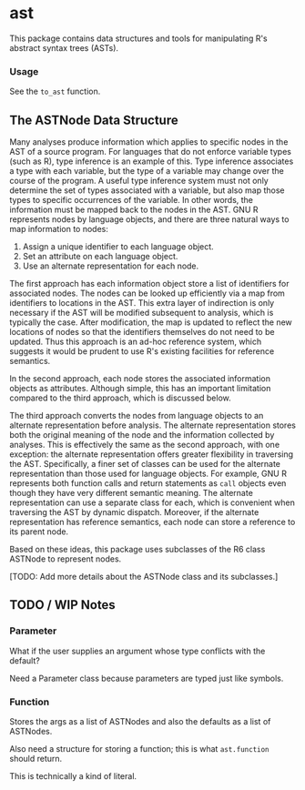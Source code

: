 
# ast

This package contains data structures and tools for manipulating R's abstract
syntax trees (ASTs).

### Usage 

See the `to_ast` function.


## The ASTNode Data Structure

Many analyses produce information which applies to specific nodes in the AST of
a source program. For languages that do not enforce variable types (such as R),
type inference is an example of this. Type inference associates a type with
each variable, but the type of a variable may change over the course of the
program. A useful type inference system must not only determine the set of
types associated with a variable, but also map those types to specific
occurrences of the variable. In other words, the information must be mapped
back to the nodes in the AST. GNU R represents nodes by language objects, and
there are three natural ways to map information to nodes:

1. Assign a unique identifier to each language object.
2. Set an attribute on each language object.
3. Use an alternate representation for each node.

The first approach has each information object store a list of identifiers for
associated nodes. The nodes can be looked up efficiently via a map from
identifiers to locations in the AST. This extra layer of indirection is only
necessary if the AST will be modified subsequent to analysis, which is
typically the case. After modification, the map is updated to reflect the new
locations of nodes so that the identifiers themselves do not need to be
updated. Thus this approach is an ad-hoc reference system, which suggests it
would be prudent to use R's existing facilities for reference semantics.

In the second approach, each node stores the associated information objects as
attributes. Although simple, this has an important limitation compared to the
third approach, which is discussed below.

The third approach converts the nodes from language objects to an alternate
representation before analysis. The alternate representation stores both the
original meaning of the node and the information collected by analyses. This is
effectively the same as the second approach, with one exception: the alternate
representation offers greater flexibility in traversing the AST. Specifically,
a finer set of classes can be used for the alternate representation than those
used for language objects. For example, GNU R represents both function calls
and return statements as `call` objects even though they have very different
semantic meaning. The alternate representation can use a separate class for
each, which is convenient when traversing the AST by dynamic dispatch.
Moreover, if the alternate representation has reference semantics, each node
can store a reference to its parent node.

Based on these ideas, this package uses subclasses of the R6 class ASTNode to
represent nodes.

[TODO: Add more details about the ASTNode class and its subclasses.]


## TODO / WIP Notes

### Parameter

What if the user supplies an argument whose type conflicts with the default?

Need a Parameter class because parameters are typed just like symbols.


### Function

Stores the args as a list of ASTNodes and also the defaults as a list of
ASTNodes. 

Also need a structure for storing a function; this is what `ast.function`
should return.

This is technically a kind of literal.
